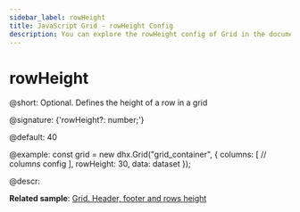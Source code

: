```yaml
---
sidebar_label: rowHeight
title: JavaScript Grid - rowHeight Config 
description: You can explore the rowHeight config of Grid in the documentation of the DHTMLX JavaScript UI library. Browse developer guides and API reference, try out code examples and live demos, and download a free 30-day evaluation version of DHTMLX Suite.
---
```


# rowHeight

@short: Optional. Defines the height of a row in a grid

@signature: {'rowHeight?: number;'}

@default: 40

@example:
const grid = new dhx.Grid("grid_container", {
    columns: [
        // columns config
    ],
    rowHeight: 30,
    data: dataset
});

@descr: 

**Related sample**: [Grid. Header, footer and rows height](https://snippet.dhtmlx.com/wjcjl80i)

[comment]: # (@related: grid/initialization.md#initialize-grid grid/configuration.md#rowheight)
